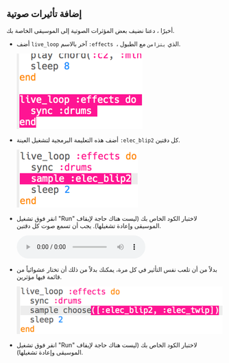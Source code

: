 ## إضافة تأثيرات صوتية

أخيرًا ، دعنا نضيف بعض المؤثرات الصوتية إلى الموسيقى الخاصة بك.

+ أضف ` live_loop ` آخر بالاسم `:effects `، الذي `يتزامن` مع الطبول.
    
    ![لقطة الشاشة](images/dj-effects-loop.png)

+ أضف هذه التعليمة البرمجية لتشغيل العينة `:elec_blip2` كل دقتين.
    
    ![لقطة الشاشة](images/dj-effects-sample.png)

+ انقر فوق تشغيل "Run" لاختبار الكود الخاص بك (ليست هناك حاجة لإيقاف الموسيقى وإعادة تشغيلها). يجب أن تسمع صوت كل دقتين.
    
    <div id="audio-preview" class="pdf-hidden">
      <audio controls preload> <source src="resources/noises.mp3" type="audio/mpeg"> المتصفح الخاص بك لا يدعم عنصر <code>الصوت </code>. </audio>
    </div>
+ بدلاً من أن تلعب نفس التأثير في كل مرة، يمكنك بدلاً من ذلك أن تختار عشوائياً من قائمة فيها مؤثرين.
    
    ![لقطة الشاشة](images/dj-effects-sample-choose.png)

+ انقر فوق تشغيل "Run" لاختبار الكود الخاص بك (ليست هناك حاجة لإيقاف الموسيقى وإعادة تشغيلها).